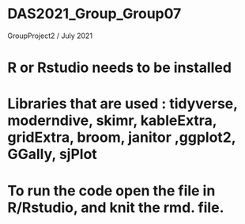 # DAS2021_Group_Group07
 GroupProject2 / July 2021 
 
 
# R or Rstudio needs to be installed 
# Libraries that are used : tidyverse, moderndive, skimr, kableExtra, gridExtra, broom, janitor ,ggplot2, GGally, sjPlot
# To run the code open the file in R/Rstudio, and knit the rmd. file.  


